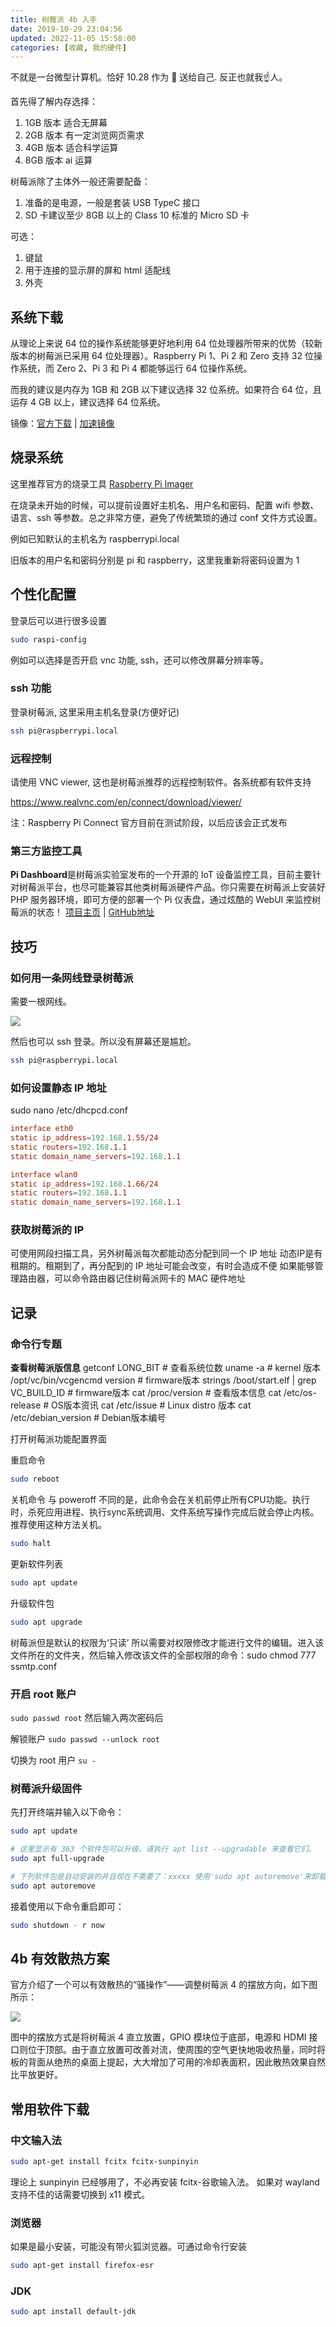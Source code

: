 ```yaml
---
title: 树莓派 4b 入手
date: 2019-10-29 23:04:56
updated: 2022-11-05 15:58:00
categories: [收藏, 我的硬件]
---
```


不就是一台微型计算机。恰好 10.28 作为 🎂 送给自己. 反正也就我☝️人。

首先得了解内存选择：

1. 1GB 版本 适合无屏幕
2. 2GB 版本 有一定浏览网页需求
3. 4GB 版本 适合科学运算
4. 8GB 版本 ai 运算

树莓派除了主体外一般还需要配备： 

1. 准备的是电源，一般是套装 USB TypeC 接口
2. SD 卡建议至少 8GB 以上的 Class 10 标准的 Micro SD 卡

可选：

1. 键鼠
2. 用于连接的显示屏的屏和 html 适配线
3. 外壳

## 系统下载

从理论上来说 64 位的操作系统能够更好地利用 64 位处理器所带来的优势（较新版本的树莓派已采用 64 位处理器）。Raspberry Pi 1、Pi 2 和 Zero 支持 32 位操作系统，而 Zero 2、Pi 3 和 Pi 4 都能够运行 64 位操作系统。

而我的建议是内存为 1GB 和 2GB 以下建议选择 32 位系统。如果符合 64 位，且运存 4 GB 以上，建议选择 64 位系统。

镜像：[官方下载](https://www.raspberrypi.com/software/operating-systems/) | [加速镜像](https://help.mirrors.cernet.edu.cn/raspberry-pi-os-images/)

## 烧录系统

这里推荐官方的烧录工具 [Raspberry Pi Imager](https://downloads.raspberrypi.org/imager/imager_latest.exe)

在烧录未开始的时候，可以提前设置好主机名、用户名和密码、配置 wifi 参数、语言、ssh 等参数。总之非常方便，避免了传统繁琐的通过 conf 文件方式设置。

<!-- more -->

例如已知默认的主机名为 raspberrypi.local

旧版本的用户名和密码分别是 pi 和 raspberry，这里我重新将密码设置为 1

## 个性化配置

登录后可以进行很多设置

```sh
sudo raspi-config
```

例如可以选择是否开启 vnc 功能, ssh，还可以修改屏幕分辨率等。

### ssh 功能

登录树莓派, 这里采用主机名登录(方便好记)

```sh
ssh pi@raspberrypi.local
```

### 远程控制

请使用 VNC viewer, 这也是树莓派推荐的远程控制软件。各系统都有软件支持

<https://www.realvnc.com/en/connect/download/viewer/>

注：Raspberry Pi Connect 官方目前在测试阶段，以后应该会正式发布

### 第三方监控工具

**Pi Dashboard**是树莓派实验室发布的一个开源的 IoT 设备监控工具，目前主要针对树莓派平台，也尽可能兼容其他类树莓派硬件产品。你只需要在树莓派上安装好 PHP 服务器环境，即可方便的部署一个 Pi 仪表盘，通过炫酷的 WebUI 来监控树莓派的状态！
[项目主页](http://make.quwj.com/project/10) | [GitHub地址](https://github.com/spoonysonny/pi-dashboard)

## 技巧

### 如何用一条网线登录树莓派

需要一根网线。

![](/images/收藏-我的硬件/树莓派/wlan.png)

然后也可以 ssh 登录。所以没有屏幕还是尴尬。

```sh
ssh pi@raspberrypi.local
```

### 如何设置静态 IP 地址

sudo nano /etc/dhcpcd.conf

```conf
interface eth0
static ip_address=192.168.1.55/24
static routers=192.168.1.1
static domain_name_servers=192.168.1.1

interface wlan0
static ip_address=192.168.1.66/24
static routers=192.168.1.1
static domain_name_servers=192.168.1.1
```

### 获取树莓派的 IP

可使用网段扫描工具，另外树莓派每次都能动态分配到同一个 IP 地址
动态IP是有租期的。租期到了，再分配到的 IP 地址可能会改变，有时会造成不便
如果能够管理路由器，可以命令路由器记住树莓派网卡的 MAC 硬件地址

## 记录

### 命令行专题

**查看树莓派版信息**
getconf LONG_BIT        # 查看系统位数
uname -a            # kernel 版本
/opt/vc/bin/vcgencmd  version   # firmware版本
strings /boot/start.elf  |  grep VC_BUILD_ID    # firmware版本
cat /proc/version       # 查看版本信息
cat /etc/os-release     # OS版本资讯
cat /etc/issue          # Linux distro 版本
cat /etc/debian_version     # Debian版本编号

打开树莓派功能配置界面

重启命令

```sh
sudo reboot
```

关机命令
与 poweroff 不同的是，此命令会在关机前停止所有CPU功能。执行时，杀死应用进程、执行sync系统调用、文件系统写操作完成后就会停止内核。推荐使用这种方法关机。

```sh
sudo halt
```

更新软件列表

```sh
sudo apt update
```

升级软件包

```sh
sudo apt upgrade
```

树莓派但是默认的权限为‘只读’
所以需要对权限修改才能进行文件的编辑。进入该文件所在的文件夹，然后输入修改该文件的全部权限的命令：sudo chmod 777 ssmtp.conf

### 开启 root 账户

`sudo passwd root`
然后输入两次密码后

解锁账户
`sudo passwd --unlock root`

切换为 root 用户 `su -`

### 树莓派升级固件

先打开终端并输入以下命令：

```sh
sudo apt update

# 这里显示有 363 个软件包可以升级。请执行 apt list --upgradable 来查看它们。
sudo apt full-upgrade

# 下列软件包是自动安装的并且现在不需要了：xxxxx 使用'sudo apt autoremove'来卸载它(它们)。
sudo apt autoremove
```

接着使用以下命令重启即可：

```sh
sudo shutdown - r now
```

## 4b 有效散热方案

官方介绍了一个可以有效散热的“骚操作”——调整树莓派 4 的摆放方向，如下图所示：

![](https://upload-images.jianshu.io/upload_images/1662509-702da69d174be9b2.png?imageMogr2/auto-orient/strip|imageView2/2/w/728/format/webp)

图中的摆放方式是将树莓派 4 直立放置，GPIO 模块位于底部，电源和 HDMI 接口则位于顶部。由于直立放置可改善对流，使周围的空气更快地吸收热量，同时将板的背面从绝热的桌面上提起，大大增加了可用的冷却表面积，因此散热效果自然比平放更好。

## 常用软件下载

### 中文输入法

```sh
sudo apt-get install fcitx fcitx-sunpinyin
```

理论上 sunpinyin 已经够用了，不必再安装 fcitx-谷歌输入法。
如果对 wayland 支持不佳的话需要切换到 x11 模式。

### 浏览器

如果是最小安装，可能没有带火狐浏览器。可通过命令行安装

```sh
sudo apt-get install firefox-esr
```

### JDK

```sh
sudo apt install default-jdk
```

